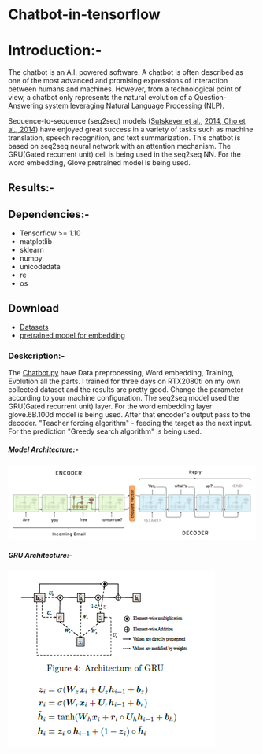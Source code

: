 # Chatbot-in-tensorflow

# Introduction:-
The chatbot is an A.I. powered software. A chatbot is often described as one of the most advanced and promising expressions of interaction between humans and machines. However, from a technological point of view, a chatbot only represents the natural evolution of a Question-Answering system leveraging Natural Language Processing (NLP). 

Sequence-to-sequence (seq2seq) models ([Sutskever et al.](https://papers.nips.cc/paper/5346-sequence-to-sequence-learning-with-neural-networks.pdf), [2014, Cho et al., 2014](http://emnlp2014.org/papers/pdf/EMNLP2014179.pdf)) have enjoyed great success in a variety of tasks such as machine translation, speech recognition, and text summarization. This chatbot is based on seq2seq neural network with an attention mechanism. The GRU(Gated recurrent unit) cell is being used in the seq2seq NN. For the word embedding, Glove pretrained model is being used.

## Results:-

## Dependencies:-
- Tensorflow >= 1.10
- matplotlib
- sklearn
- numpy
- unicodedata
- re
- os

## Download
- [Datasets](https://github.com/ankitgc1/Chatbot-in-tensorflow/tree/master/data)
- [pretrained model for embedding](https://www.kaggle.com/terenceliu4444/glove6b100dtxt)

### Deskcription:- 

The [Chatbot.py](https://github.com/ankitgc1/Chatbot-in-tensorflow/blob/master/chatbot.py) have Data preprocessing, Word embedding, Training, Evolution all the parts. I trained for three days on RTX2080ti on my own collected dataset and the results are pretty good. Change the parameter according to your machine configuration.  The seq2seq model used the GRU(Gated recurrent unit) layer. For the word embedding layer glove.6B.100d model is being used. After that encoder's output pass to the decoder. "Teacher forcing algorithm" - feeding the target as the next input. For the prediction "Greedy search algorithm" is being used.

##### Model Architecture:- 
![alt text](https://github.com/ankitgc1/Chatbot-in-tensorflow/blob/master/images/model_architecture.png)

##### GRU Architecture:-
![alt text](https://github.com/ankitgc1/Chatbot-in-tensorflow/blob/master/images/GRU.png)

